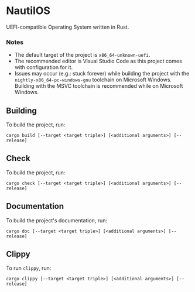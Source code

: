 # NautilOS
UEFI-compatible Operating System written in Rust.
### Notes
* The default target of the project is `x86_64-unknown-uefi`.
* The recommended editor is Visual Studio Code as this project comes with configuration for it.
* Issues may occur (e.g.: stuck forever) while building the project with the `nightly-x86_64-pc-windows-gnu` toolchain on Microsoft Windows. Building with the MSVC toolchain is recommended while on Microsoft Windows.
## Building
To build the project, run:
```
cargo build [--target <target triple>] [<additional arguments>] [--release]
```
## Check
To build the project, run:
```
cargo check [--target <target triple>] [<additional arguments>] [--release]
```
## Documentation
To build the project's documentation, run:
```
cargo doc [--target <target triple>] [<additional arguments>] [--release]
```
## Clippy
To run `clippy`, run:
```
cargo clippy [--target <target triple>] [<additional arguments>] [--release]
```
